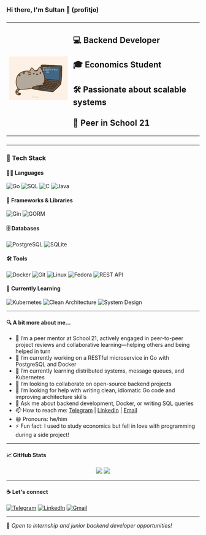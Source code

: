 ### Hi there, I'm Sultan 👋 (profitjo)

###

<table>
  <tr>
    <td><img width="200" src="https://raw.githubusercontent.com/fate0/fate0/master/artwork/pusheencode.gif" alt="Profile Image" /></td>
    <td>
      <h2> 💻 Backend Developer </h2>
      <h2> 🎓 Economics Student </h2>
      <h2> 🛠️ Passionate about scalable systems </h2>
      <h2> 🤝 Peer in School 21 </h2>
    </td>
  </tr>
</table>

###

---

### 🚀 Tech Stack

#### 🧑‍💻 Languages
![Go](https://img.shields.io/badge/Go-00ADD8?style=for-the-badge&logo=go&logoColor=white)
![SQL](https://img.shields.io/badge/SQL-4479A1?style=for-the-badge&logo=mysql&logoColor=white)
![C](https://img.shields.io/badge/C-00599C?style=for-the-badge&logo=c&logoColor=white)
![Java](https://img.shields.io/badge/Java-007396?style=for-the-badge&logo=openjdk&logoColor=white)

#### 🧰 Frameworks & Libraries
![Gin](https://img.shields.io/badge/Gin-F00?style=for-the-badge&logo=go&logoColor=white)
![GORM](https://img.shields.io/badge/GORM-00ADD8?style=for-the-badge&logo=go&logoColor=white)

#### 🗄️ Databases
![PostgreSQL](https://img.shields.io/badge/PostgreSQL-4169E1?style=for-the-badge&logo=postgresql&logoColor=white)
![SQLite](https://img.shields.io/badge/SQLite-003B57?style=for-the-badge&logo=sqlite&logoColor=white)

#### 🛠️ Tools
![Docker](https://img.shields.io/badge/Docker-2496ED?style=for-the-badge&logo=docker&logoColor=white)
![Git](https://img.shields.io/badge/Git-F05032?style=for-the-badge&logo=git&logoColor=white)
![Linux](https://img.shields.io/badge/Linux-FCC624?style=for-the-badge&logo=linux&logoColor=black)
![Fedora](https://img.shields.io/badge/Fedora-51A2DA?style=for-the-badge&logo=fedora&logoColor=white)
![REST API](https://img.shields.io/badge/REST%20API-ff9800?style=for-the-badge&logo=json&logoColor=white)

#### 🌱 Currently Learning
![Kubernetes](https://img.shields.io/badge/Kubernetes-326CE5?style=for-the-badge&logo=kubernetes&logoColor=white)
![Clean Architecture](https://img.shields.io/badge/Clean%20Architecture-6C757D?style=for-the-badge)
![System Design](https://img.shields.io/badge/System%20Design-6C757D?style=for-the-badge)

---

#### 🔍 A bit more about me...

- 🤝 I’m a peer mentor at School 21, actively engaged in peer-to-peer project reviews and collaborative learning—helping others and being helped in turn
- 🔭 I’m currently working on a RESTful microservice in Go with PostgreSQL and Docker
- 🌱 I’m currently learning distributed systems, message queues, and Kubernetes
- 👯 I’m looking to collaborate on open-source backend projects
- 🤔 I’m looking for help with writing clean, idiomatic Go code and improving architecture skills
- 💬 Ask me about backend development, Docker, or writing SQL queries
- 📫 How to reach me: [Telegram](https://t.me/aasaur) | [LinkedIn](https://www.linkedin.com/in/sultan-djavgashev-702b72256/) | [Email](mailto:sultandjavgashev@gmail.com)
- 😄 Pronouns: he/him
- ⚡ Fun fact: I used to study economics but fell in love with programming during a side project!

---

#### 📈 GitHub Stats

<p align="center">
  <img width="48%" src="https://github-readme-stats.vercel.app/api?username=sultaAann&show_icons=true&theme=tokyonight" />
  <img width="48%" src="https://github-readme-stats.vercel.app/api/top-langs/?username=sultaAann&layout=compact&theme=tokyonight" />
</p>

---

#### ☕ Let's connect

[![Telegram](https://img.shields.io/badge/Telegram-2CA5E0?style=for-the-badge&logo=telegram&logoColor=white)](https://t.me/your_username)
[![LinkedIn](https://img.shields.io/badge/LinkedIn-0A66C2?style=for-the-badge&logo=linkedin&logoColor=white)](https://linkedin.com/in/your-profile)
[![Gmail](https://img.shields.io/badge/Gmail-D14836?style=for-the-badge&logo=gmail&logoColor=white)](mailto:your_email@gmail.com)

---

📝 _Open to internship and junior backend developer opportunities!_
